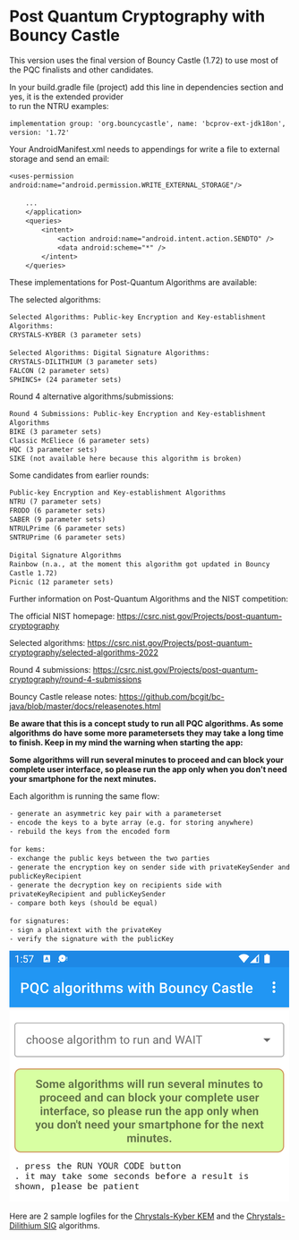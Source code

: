 # Post Quantum Cryptography with Bouncy Castle

This version uses the final version of Bouncy Castle (1.72) to use most of the PQC finalists and other candidates.

In your build.gradle file (project) add this line in dependencies section and yes, it is the extended provider  
to run the NTRU examples:

```plaintext
implementation group: 'org.bouncycastle', name: 'bcprov-ext-jdk18on', version: '1.72'
```

Your AndroidManifest.xml needs to appendings for write a file to external storage and send an email:
```plaintext
<uses-permission android:name="android.permission.WRITE_EXTERNAL_STORAGE"/>

    ...
    </application>
    <queries>
        <intent>
            <action android:name="android.intent.action.SENDTO" />
            <data android:scheme="*" />
        </intent>
    </queries>
```

These implementations for Post-Quantum Algorithms are available:

The selected algorithms:
```plaintext
Selected Algorithms: Public-key Encryption and Key-establishment Algorithms:
CRYSTALS-KYBER (3 parameter sets)

Selected Algorithms: Digital Signature Algorithms:
CRYSTALS-DILITHIUM (3 parameter sets)
FALCON (2 parameter sets)
SPHINCS+ (24 parameter sets)
```

Round 4 alternative algorithms/submissions:
```plaintext
Round 4 Submissions: Public-key Encryption and Key-establishment Algorithms
BIKE (3 parameter sets)
Classic McEliece (6 parameter sets)
HQC (3 parameter sets)
SIKE (not available here because this algorithm is broken)
```

Some candidates from earlier rounds:
```plaintext
Public-key Encryption and Key-establishment Algorithms
NTRU (7 parameter sets)
FRODO (6 parameter sets)
SABER (9 parameter sets)
NTRULPrime (6 parameter sets)
SNTRUPrime (6 parameter sets)

Digital Signature Algorithms
Rainbow (n.a., at the moment this algorithm got updated in Bouncy Castle 1.72)
Picnic (12 parameter sets)
```

Further information on Post-Quantum Algorithms and the NIST competition:

The official NIST homepage: https://csrc.nist.gov/Projects/post-quantum-cryptography

Selected algorithms: https://csrc.nist.gov/Projects/post-quantum-cryptography/selected-algorithms-2022

Round 4 submissions: https://csrc.nist.gov/Projects/post-quantum-cryptography/round-4-submissions

Bouncy Castle release notes: https://github.com/bcgit/bc-java/blob/master/docs/releasenotes.html

**Be aware that this is a concept study to run all PQC algorithms. As some algorithms do have some more 
parametersets they may take a long time to finish. Keep in my mind the warning when starting the app:**

**Some algorithms will run several minutes to proceed and can block your complete user interface, so 
please run the app only when you don\'t need your smartphone for the next minutes.**

Each algorithm is running the same flow:
```plaintext
- generate an asymmetric key pair with a parameterset
- encode the keys to a byte array (e.g. for storing anywhere)
- rebuild the keys from the encoded form

for kems:
- exchange the public keys between the two parties
- generate the encryption key on sender side with privateKeySender and publicKeyRecipient
- generate the decryption key on recipients side with privateKeyRecipient and publicKeySender
- compare both keys (should be equal) 

for signatures:
- sign a plaintext with the privateKey
- verify the signature with the publicKey
```

![app_view_after_starting](docs/app03.png?raw=true)

Here are 2 sample logfiles for the [Chrystals-Kyber KEM](sample_chrystal_kyber.md) and the 
[Chrystals-Dilithium SIG](sample_chrystal_dilithium.md) algorithms.
